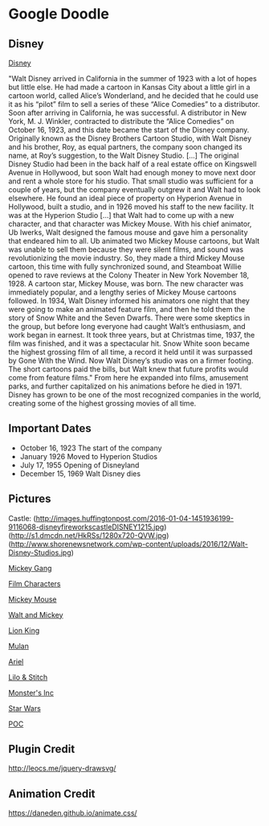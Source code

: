 # Google Doodle

## Disney

[Disney](https://d23.com/disney-history/)

"Walt Disney arrived in California in the summer of 1923 with a lot of hopes but little else. He had made a cartoon in Kansas City about a little girl in a cartoon world, called Alice’s Wonderland, and he decided that he could use it as his “pilot” film to sell a series of these “Alice Comedies” to a distributor. Soon after arriving in California, he was successful. A distributor in New York, M. J. Winkler, contracted to distribute the “Alice Comedies” on October 16, 1923, and this date became the start of the Disney company. Originally known as the Disney Brothers Cartoon Studio, with Walt Disney and his brother, Roy, as equal partners, the company soon changed its name, at Roy’s suggestion, to the Walt Disney Studio. [...]
The original Disney Studio had been in the back half of a real estate office on Kingswell Avenue in Hollywood, but soon Walt had enough money to move next door and rent a whole store for his studio. That small studio was sufficient for a couple of years, but the company eventually outgrew it and Walt had to look elsewhere. He found an ideal piece of property on Hyperion Avenue in Hollywood, built a studio, and in 1926 moved his staff to the new facility.
It was at the Hyperion Studio [...] that Walt had to come up with a new character, and that character was Mickey Mouse. With his chief animator, Ub Iwerks, Walt designed the famous mouse and gave him a personality that endeared him to all. Ub animated two Mickey Mouse cartoons, but Walt was unable to sell them because they were silent films, and sound was revolutionizing the movie industry. So, they made a third Mickey Mouse cartoon, this time with fully synchronized sound, and Steamboat Willie opened to rave reviews at the Colony Theater in New York November 18, 1928. A cartoon star, Mickey Mouse, was born. The new character was immediately popular, and a lengthy series of Mickey Mouse cartoons followed.
In 1934, Walt Disney informed his animators one night that they were going to make an animated feature film, and then he told them the story of Snow White and the Seven Dwarfs. There were some skeptics in the group, but before long everyone had caught Walt’s enthusiasm, and work began in earnest. It took three years, but at Christmas time, 1937, the film was finished, and it was a spectacular hit. Snow White soon became the highest grossing film of all time, a record it held until it was surpassed by Gone With the Wind. Now Walt Disney’s studio was on a firmer footing. The short cartoons paid the bills, but Walt knew that future profits would come from feature films."
From here he expanded into films, amusement parks, and further capitalized on his animations before he died in 1971. Disney has grown to be one of the most recognized companies in the world, creating some of the highest grossing movies of all time.

## Important Dates
* October 16, 1923 The start of the company
* January 1926 Moved to Hyperion Studios
* July 17, 1955 Opening of Disneyland
* December 15, 1969 Walt Disney dies

## Pictures
Castle:
(http://images.huffingtonpost.com/2016-01-04-1451936199-9116068-disneyfireworkscastleDISNEY1215.jpg)
(http://s1.dmcdn.net/HkRSs/1280x720-QVW.jpg)
(http://www.shorenewsnetwork.com/wp-content/uploads/2016/12/Walt-Disney-Studios.jpg)

[Mickey Gang](http://0.tqn.com/d/travelwithkids/1/S/g/w/2/DisneyWorld_MickeyGang_Castle.jpg)

[Film Characters](http://newswatchtv.com/wp-content/uploads/2016/07/disney.jpg)

[Mickey Mouse](http://sites.lafayette.edu/fams101-sp15/files/2015/03/yHtAWRPQUqK3uWHhdgX56j8NwcI.jpg)

[Walt and Mickey](https://secure.parksandresorts.wdpromedia.com/resize/mwImage/1/1280/720/100/wdpromedia.disney.go.com/media/disneyparks_v0100/1/media/special-offers/special-offers-dlr-generic-pep.jpg)

[Lion King](http://www.asset1.net/tv/pictures/movie/the-lion-king-1994/DI-The-Lion-King-3.jpg)

[Mulan](http://schmoesknow.com/wp-content/uploads/2017/02/mulan.png)

[Ariel](http://i.huffpost.com/gen/2062856/images/o-DISNEY-CHARACTERS-MOM-facebook.jpg)

[Lilo & Stitch](http://img.huffingtonpost.com/asset/2000_1000/57d860c51800002f0031453c.jpeg?cache=nnax3mfhot)

[Monster's Inc](http://ghk.h-cdn.co/assets/cm/15/11/54ff400dab44a-ghk-family-movies-monsters-inc-s2.jpg)

[Star Wars](http://www.cellphonesguide.net/images/forum/wallpapers/rey-and-bb-8-star-wars-7-wallpaper.jpg)

[POC](https://images8.alphacoders.com/673/673784.jpg)

## Plugin Credit
http://leocs.me/jquery-drawsvg/

## Animation Credit
https://daneden.github.io/animate.css/